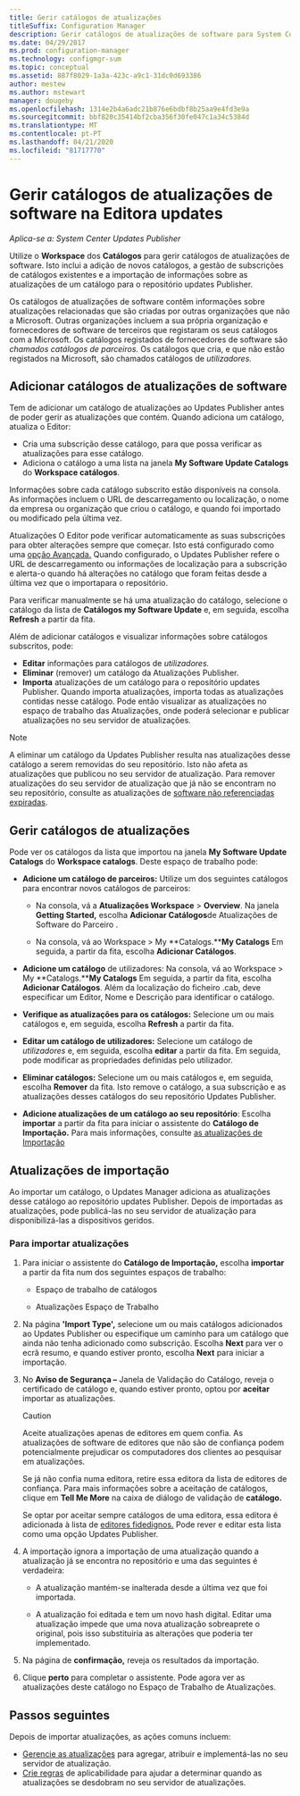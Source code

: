 ```yaml
---
title: Gerir catálogos de atualizações
titleSuffix: Configuration Manager
description: Gerir catálogos de atualizações de software para System Center Updates Publisher
ms.date: 04/29/2017
ms.prod: configuration-manager
ms.technology: configmgr-sum
ms.topic: conceptual
ms.assetid: 887f8029-1a3a-423c-a9c1-31dc0d693386
author: mestew
ms.author: mstewart
manager: dougeby
ms.openlocfilehash: 1314e2b4a6adc21b876e6bdbf8b25aa9e4fd3e9a
ms.sourcegitcommit: bbf820c35414bf2cba356f30fe047c1a34c5384d
ms.translationtype: MT
ms.contentlocale: pt-PT
ms.lasthandoff: 04/21/2020
ms.locfileid: "81717770"
---
```

# <a name="manage-software-update-catalogs-in-updates-publisher"></a>Gerir catálogos de atualizações de software na Editora updates

*Aplica-se a: System Center Updates Publisher*

Utilize o **Workspace** dos **Catálogos** para gerir catálogos de atualizações de software. Isto inclui a adição de novos catálogos, a gestão de subscrições de catálogos existentes e a importação de informações sobre as atualizações de um catálogo para o repositório updates Publisher.

Os catálogos de atualizações de software contêm informações sobre atualizações relacionadas que são criadas por outras organizações que não a Microsoft. Outras organizações incluem a sua própria organização e fornecedores de software de terceiros que registaram os seus catálogos com a Microsoft. Os catálogos registados de fornecedores de software são *chamados catálogos de parceiros.* Os catálogos que cria, e que não estão registados na Microsoft, são chamados catálogos de *utilizadores.*

## <a name="add-software-update-catalogs"></a>Adicionar catálogos de atualizações de software
Tem de adicionar um catálogo de atualizações ao Updates Publisher antes de poder gerir as atualizações que contém. Quando adiciona um catálogo, atualiza o Editor:
-   Cria uma subscrição desse catálogo, para que possa verificar as atualizações para esse catálogo.
-   Adiciona o catálogo a uma lista na janela **My Software Update Catalogs** do **Workspace catálogos**.  

Informações sobre cada catálogo subscrito estão disponíveis na consola. As informações incluem o URL de descarregamento ou localização, o nome da empresa ou organização que criou o catálogo, e quando foi importado ou modificado pela última vez.

Atualizações O Editor pode verificar automaticamente as suas subscrições para obter alterações sempre que começar. Isto está configurado como uma [opção Avançada.](updates-publisher-options.md#advanced) Quando configurado, o Updates Publisher refere o URL de descarregamento ou informações de localização para a subscrição e alerta-o quando há alterações no catálogo que foram feitas desde a última vez que o importapara o repositório.

Para verificar manualmente se há uma atualização do catálogo, selecione o catálogo da lista de **Catálogos my Software Update** e, em seguida, escolha **Refresh** a partir da fita.

Além de adicionar catálogos e visualizar informações sobre catálogos subscritos, pode:
-  **Editar** informações para catálogos de *utilizadores.*
-  **Eliminar** (remover) um catálogo da Atualizações Publisher.
-  **Importa** atualizações de um catálogo para o repositório updates Publisher. Quando importa atualizações, importa todas as atualizações contidas nesse catálogo. Pode então visualizar as atualizações no espaço de trabalho das Atualizações, onde poderá selecionar e publicar atualizações no seu servidor de atualizações.

> [!NOTE]   
> A eliminar um catálogo da Updates Publisher resulta nas atualizações desse catálogo a serem removidas do seu repositório. Isto não afeta as atualizações que publicou no seu servidor de atualização. Para remover atualizações do seu servidor de atualização que já não se encontram no seu repositório, consulte as atualizações de [software não referenciadas expiradas](updates-publisher-options.md#expire-unreferenced-software-updates).

## <a name="manage-update-catalogs"></a>Gerir catálogos de atualizações
Pode ver os catálogos da lista que importou na janela **My Software Update Catalogs** do **Workspace catalogs**. Deste espaço de trabalho pode:

-   **Adicione um catálogo de parceiros:** Utilize um dos seguintes catálogos para encontrar novos catálogos de parceiros:

    -   Na consola, vá a **Atualizações Workspace** > **Overview**. Na janela **Getting Started,** escolha **Adicionar Catálogos**de Atualizações de Software do Parceiro .

    -   Na consola, vá ao Workspace > My **Catalogs.****My Catalogs** Em seguida, a partir da fita, escolha **Adicionar Catálogos**.

-   **Adicione um catálogo** de utilizadores: Na consola, vá ao Workspace > My **Catalogs.****My Catalogs** Em seguida, a partir da fita, escolha **Adicionar Catálogos**. Além da localização do ficheiro .cab, deve especificar um Editor, Nome e Descrição para identificar o catálogo.


-   **Verifique as atualizações para os catálogos:** Selecione um ou mais catálogos e, em seguida, escolha **Refresh** a partir da fita.

-   **Editar um catálogo de utilizadores:** Selecione um catálogo de *utilizadores* e, em seguida, escolha **editar** a partir da fita. Em seguida, pode modificar as propriedades definidas pelo utilizador.

-   **Eliminar catálogos:** Selecione um ou mais catálogos e, em seguida, escolha **Remover** da fita. Isto remove o catálogo, a sua subscrição e as atualizações desses catálogos do seu repositório Updates Publisher.

-   **Adicione atualizações de um catálogo ao seu repositório**: Escolha **importar** a partir da fita para iniciar o assistente do **Catálogo de Importação.** Para mais informações, consulte [as atualizações de Importação](#import-updates)

## <a name="import-updates"></a>Atualizações de importação
Ao importar um catálogo, o Updates Manager adiciona as atualizações desse catálogo ao repositório updates Publisher. Depois de importadas as atualizações, pode publicá-las no seu servidor de atualização para disponibilizá-las a dispositivos geridos.

### <a name="to-import-updates"></a>Para importar atualizações
1. Para iniciar o assistente do **Catálogo de Importação,** escolha **importar** a partir da fita num dos seguintes espaços de trabalho:

   -   Espaço de trabalho de catálogos

   -   Atualizações Espaço de Trabalho

2. Na página **'Import Type',** selecione um ou mais catálogos adicionados ao Updates Publisher ou especifique um caminho para um catálogo que ainda não tenha adicionado como subscrição. Escolha **Next** para ver o ecrã resumo, e quando estiver pronto, escolha **Next** para iniciar a importação.

3. No **Aviso de Segurança –** Janela de Validação do Catálogo, reveja o certificado de catálogo e, quando estiver pronto, optou por **aceitar** importar as atualizações.

   > [!CAUTION]
   > Aceite atualizações apenas de editores em quem confia. As atualizações de software de editores que não são de confiança podem potencialmente prejudicar os computadores dos clientes ao pesquisar em atualizações.
   > 
   >  Se já não confia numa editora, retire essa editora da lista de editores de confiança. Para mais informações sobre a aceitação de catálogos, clique em **Tell Me More** na caixa de diálogo de validação de **catálogo.**

   Se optar por aceitar sempre catálogos de uma editora, essa editora é adicionada à lista de [editores fidedignos.](updates-publisher-options.md#trusted-publishers) Pode rever e editar esta lista como uma opção Updates Publisher.

4. A importação ignora a importação de uma atualização quando a atualização já se encontra no repositório e uma das seguintes é verdadeira:

   -   A atualização mantém-se inalterada desde a última vez que foi importada.

   -   A atualização foi editada e tem um novo hash digital. Editar uma atualização impede que uma nova atualização sobreaprete o original, pois isso substituiria as alterações que poderia ter implementado.

5. Na página de **confirmação,** reveja os resultados da importação.

6. Clique **perto** para completar o assistente. Pode agora ver as atualizações deste catálogo no Espaço de Trabalho de Atualizações.

## <a name="next-steps"></a>Passos seguintes
Depois de importar atualizações, as ações comuns incluem:
-   [Gerencie as atualizações](manage-updates-with-updates-publisher.md) para agregar, atribuir e implementá-las no seu servidor de atualização.
-   [Crie regras](updates-publisher-applicability-rules.md) de aplicabilidade para ajudar a determinar quando as atualizações se desdobram no seu servidor de atualizações.
